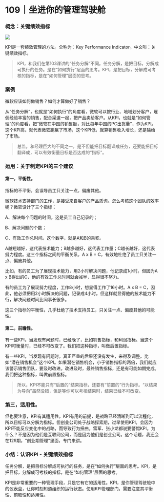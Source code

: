# 109｜坐进你的管理驾驶舱

### 概念：关键绩效指标

![](../img/b0f01644969e35650872ebf0ae0a3848.jpg)

KPI是一套绩效管理的方法。全称为：Key Performance Indicator。中文叫：关键绩效指标。

> KPI，和我们在第103课讲的“任务分解”不同。任务分解，是把目标，分解成可执行的任务。是在“如何执行”层面的思考。KPI，是把目标，分解成可考核的指标，是在“如何管理”层面的思考。

### 案例

微软应该如何做销售？如何才算做好了销售？

从“任务分解”，也就是“如何执行”的角度看，微软可以按行业、地域划分客户，雇佣经验丰富的销售，配合渠道一起，把产品卖给客户。从KPI，也就是“如何管理”的角度看，把“微软在中国的销售额，对比每年中国的PC出货量”，作为KPI。这个KPI高，就代表微软跑赢了市场，这个KPI低，就算销售收入增长，还是输给了市场。

> 总监，和经理巨大的不同之一，是不但能把目标翻译成任务，还要能把目标翻译成，可以有效衡量目标是否达成的“指标”。

### 运用：关于制定KPI的三个建议

#### 第一，平衡性。

指标的不平衡，会误导员工只关注一点，偏废其他。

微软技术支持部门的工作，是接受来自客户的产品质询。怎么考核这个团队的效率呢？微软设计了三个指标：

A、解决每个问题的时间。这是员工自己记录的；

B、解决问题的个数；

C、有效工作总时间。这个数字，就是A和B的乘积。

A越短越好，这代表技术能力；B越多越好，这代表工作量；C越长越好，这代表努力程度。这三个指标之间的平衡关系，A x B = C，有效地杜绝了员工只关注一点、偏废其他。

比如，有的员工为了展现技术能力，用2小时解决问题，他记录成1小时。但因为A x B得出的C，他的有效工作总时间就会减半，显得很不努力。

有的员工为了展现努力程度，工作8小时，想显得工作了16小时。A x B = C，因此，他必须把用2小时解决的问题，记录成4小时。但这样就显得他的技术能力不行，解决问题时间比同事长很多。

这三个指标的平衡性，几乎杜绝了技术支持员工，只关注一点、偏废其他的可能性。

#### 第二，前瞻性。

有一些KPI，当发现有问题时，已经晚了，比如销售指标，和利润指标。当这个KPI可衡量时，已经不可改变了。我们把这种指标，叫做后置指标。

有一些KPI，当发现有问题时，真正严重的后果还没有发生，来得及调整。比如“潜在销售机会”这个KPI。如果潜在销售机会，小于销售指标的两倍，我们就应该警示销售团队，要及时改进。改进及时，最终销售指标，还是有可能如期完成。我们把这种指标，叫做前置指标。

> 所以，KPI不能只有“后置的”结果指标，还要有“前置的”行为指标。“以结果为导向”虽然没错，但是等你可以考核结果时，结果已经不可改变。

### 第三，适用性。

但也要注意，KPI有其适用性。KPI有用的前提，是战略已经清晰到可以流程化，所以目标可以分解为指标。但创业公司处于战略探索期，过早使用KPI，会因为KPI不能反应变化中的战略，而导致行为扭曲。雷军、张小龙都说要警惕KPI。为什么？不是因为他们是互联网公司，而是因为他们是创业公司。这个话题，我还会在129期，“创业期管理”里面，专门来讲。

### 小结：认识KPI - 关键绩效指标

任务分解，是把目标分解成可执行的任务，是在“如何执行”层面的思考。KPI，是把目标，分解成可考核的指标，是在“如何管理”层面的思考。

KPI是非常重要的一种管理手段，只是它有它的适用性。KPI，是你管理驾驶舱中的仪表盘，让你时刻知道组织的运行状态。使用KPI管理部门，需要注意其平衡性、前瞻性和适用性。